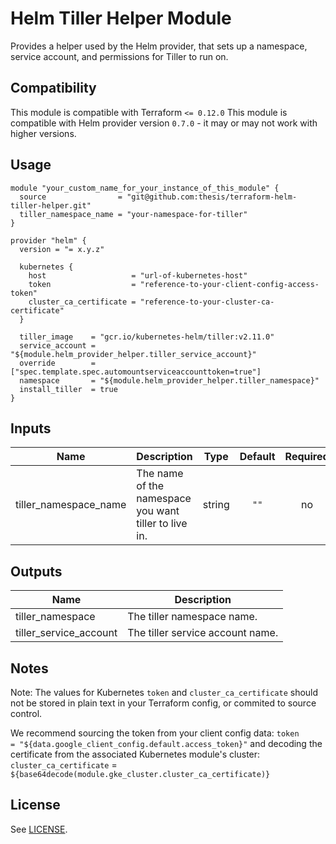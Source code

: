 
<!-- Module Name and description are required -->
# Helm Tiller Helper Module

Provides a helper used by the Helm provider, that sets up a namespace, service
account, and permissions for Tiller to run on.

<!-- Compatibility section is optional -->
## Compatibility

This module is compatible with Terraform `<= 0.12.0`
This module is compatible with Helm provider version `0.7.0` - it may or may
not work with higher versions.

<!-- Usage section is required -->
## Usage

<!-- NOTE: Examples should go into an `/examples` directory, with a link here
along the following lines:

There are multiple examples included in the [examples](./examples/) folder but
simple usage is as follows:
 -->

```hcl
module "your_custom_name_for_your_instance_of_this_module" {
  source                = "git@github.com:thesis/terraform-helm-tiller-helper.git"
  tiller_namespace_name = "your-namespace-for-tiller"
}

provider "helm" {
  version = "= x.y.z"

  kubernetes {
    host                   = "url-of-kubernetes-host"
    token                  = "reference-to-your-client-config-access-token"
    cluster_ca_certificate = "reference-to-your-cluster-ca-certificate"
  }

  tiller_image    = "gcr.io/kubernetes-helm/tiller:v2.11.0"
  service_account = "${module.helm_provider_helper.tiller_service_account}"
  override        = ["spec.template.spec.automountserviceaccounttoken=true"]
  namespace       = "${module.helm_provider_helper.tiller_namespace}"
  install_tiller  = true
}
```


<!-- BEGINNING OF PRE-COMMIT-TERRAFORM DOCS HOOK -->
## Inputs

| Name | Description | Type | Default | Required |
|------|-------------|:----:|:-----:|:-----:|
| tiller\_namespace\_name | The name of the namespace you want tiller to live in. | string | `""` | no |

## Outputs

| Name | Description |
|------|-------------|
| tiller\_namespace | The tiller namespace name. |
| tiller\_service\_account | The tiller service account name. |

<!-- END OF PRE-COMMIT-TERRAFORM DOCS HOOK -->

<!-- Notes section is optional -->
## Notes

Note: The values for Kubernetes `token` and `cluster_ca_certificate` should not
be stored in plain text in your Terraform config, or commited to source control.

We recommend sourcing the token from your client config data:
`token                  = "${data.google_client_config.default.access_token}"`
and decoding the certificate from the associated Kubernetes module's cluster:
`cluster_ca_certificate` = `${base64decode(module.gke_cluster.cluster_ca_certificate)}`

<!-- License is required -->
## License

See [LICENSE](./LICENSE).
